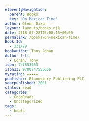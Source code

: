 ```yaml
---
eleventyNavigation:
  parent: Books
  key: 'On Mexican Time'
author: Glenn Dixon
layout: layouts/books.njk
date: 2018-07-28T15:08:15+00:00
permalink: /books/on-mexican-time/
Book Id:
  - 331429
bookauthor: Tony Cohan
Author l-f:
  - Cohan, Tony
isbn: 747553653
isbn13: 9780747553656
myrating: ★★★★★
publisher: Bloomsbury Publishing PLC
yearpublished: 2001
status: read
categories:
  - GoodReads
  - Uncategorized
tags:
  - books
---
```

